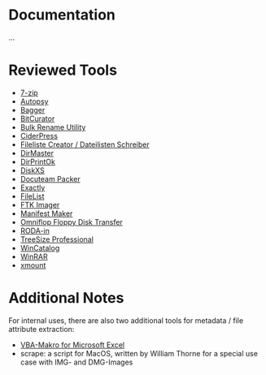 # Documentation
...

# Reviewed Tools
- [7-zip](./7-zip.md)
- [Autopsy](./autopsy.md)
- [Bagger](./bagger.md)
- [BitCurator](./bitcurator.md)
- [Bulk Rename Utility](./bulkrenameutility.md)
- [CiderPress](./ciderpress.md)
- [Fileliste Creator / Dateilisten Schreiber](./filelistcreator.md)
- [DirMaster](./dirmaster.md)
- [DirPrintOk](./dirprintok.md)
- [DiskXS](./diskxs.md)
- [Docuteam Packer](./docuteampacker.md)
- [Exactly](./exactly.md)
- [FileList](./filelist.md)
- [FTK Imager](./ftkimager.md)
- [Manifest Maker](./manifestmaker.md)
- [Omniflop Floppy Disk Transfer](./omniflop.md)
- [RODA-in](./rodain.md)
- [TreeSize Professional](./treesizeprofessional.md)
- [WinCatalog](./wincatalog.md)
- [WinRAR](./winrar.md)
- [xmount](./xmount.md)

# Additional Notes
For internal uses, there are also two additional tools for metadata / file attribute extraction:
- [VBA-Makro for Microsoft Excel](/data-inventory)
- scrape: a script for MacOS, written by William Thorne for a special use case with IMG- and DMG-Images
